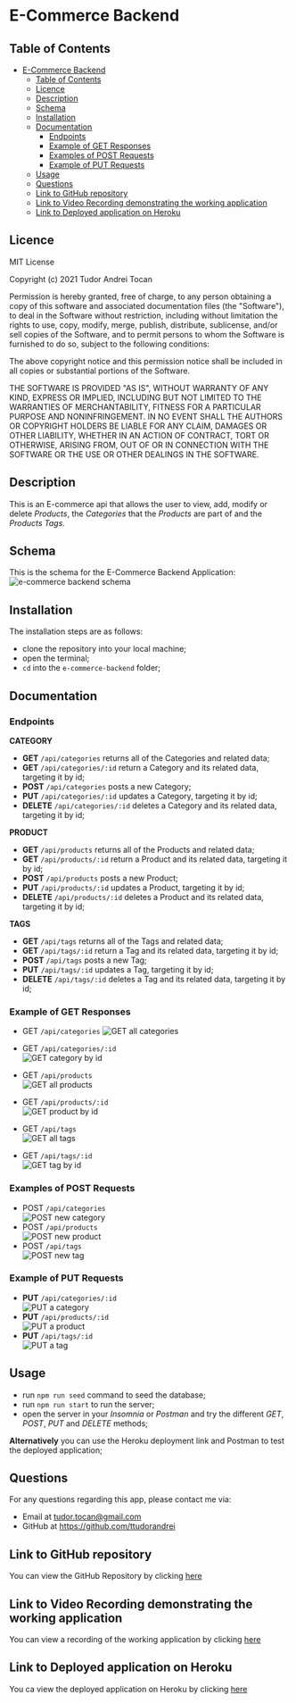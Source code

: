 # E-Commerce Backend

## Table of Contents

- [E-Commerce Backend](#e-commerce-backend)
  - [Table of Contents](#table-of-contents)
  - [Licence](#licence)
  - [Description](#description)
  - [Schema](#schema)
  - [Installation](#installation)
  - [Documentation](#documentation)
    - [Endpoints](#endpoints)
    - [Example of GET Responses](#example-of-get-responses)
    - [Examples of POST Requests](#examples-of-post-requests)
    - [Example of PUT Requests](#example-of-put-requests)
  - [Usage](#usage)
  - [Questions](#questions)
  - [Link to GitHub repository](#link-to-github-repository)
  - [Link to Video Recording demonstrating the working application](#link-to-video-recording-demonstrating-the-working-application)
  - [Link to Deployed application on Heroku](#link-to-deployed-application-on-heroku)

## Licence

MIT License

Copyright (c) 2021 Tudor Andrei Tocan

Permission is hereby granted, free of charge, to any person obtaining a copy
of this software and associated documentation files (the "Software"), to deal
in the Software without restriction, including without limitation the rights
to use, copy, modify, merge, publish, distribute, sublicense, and/or sell
copies of the Software, and to permit persons to whom the Software is
furnished to do so, subject to the following conditions:

The above copyright notice and this permission notice shall be included in all
copies or substantial portions of the Software.

THE SOFTWARE IS PROVIDED "AS IS", WITHOUT WARRANTY OF ANY KIND, EXPRESS OR
IMPLIED, INCLUDING BUT NOT LIMITED TO THE WARRANTIES OF MERCHANTABILITY,
FITNESS FOR A PARTICULAR PURPOSE AND NONINFRINGEMENT. IN NO EVENT SHALL THE
AUTHORS OR COPYRIGHT HOLDERS BE LIABLE FOR ANY CLAIM, DAMAGES OR OTHER
LIABILITY, WHETHER IN AN ACTION OF CONTRACT, TORT OR OTHERWISE, ARISING FROM,
OUT OF OR IN CONNECTION WITH THE SOFTWARE OR THE USE OR OTHER DEALINGS IN THE
SOFTWARE.

## Description

This is an E-commerce api that allows the user to view, add, modify or delete _Products_, the _Categories_ that the _Products_ are part of and the _Products Tags_.

## Schema

This is the schema for the E-Commerce Backend Application:  
![e-commerce backend schema](./public/assets/images/e-commerce-backend-schema.PNG)

## Installation

The installation steps are as follows:

- clone the repository into your local machine;
- open the terminal;
- `cd` into the `e-commerce-backend` folder;

## Documentation

### Endpoints

**CATEGORY**

- **GET** `/api/categories` returns all of the Categories and related data;
- **GET** `/api/categories/:id` return a Category and its related data, targeting it by id;
- **POST** `/api/categories` posts a new Category;
- **PUT** `/api/categories/:id` updates a Category, targeting it by id;
- **DELETE** `/api/categories/:id` deletes a Category and its related data, targeting it by id;

**PRODUCT**

- **GET** `/api/products` returns all of the Products and related data;
- **GET** `/api/products/:id` return a Product and its related data, targeting it by id;
- **POST** `/api/products` posts a new Product;
- **PUT** `/api/products/:id` updates a Product, targeting it by id;
- **DELETE** `/api/products/:id` deletes a Product and its related data, targeting it by id;

**TAGS**

- **GET** `/api/tags` returns all of the Tags and related data;
- **GET** `/api/tags/:id` return a Tag and its related data, targeting it by id;
- **POST** `/api/tags` posts a new Tag;
- **PUT** `/api/tags/:id` updates a Tag, targeting it by id;
- **DELETE** `/api/tags/:id` deletes a Tag and its related data, targeting it by id;

### Example of GET Responses

- GET `/api/categories`
  ![GET all categories](./public/assets/images/GET-all-categories.PNG)

- GET `/api/categories/:id`  
  ![GET category by id](./public/assets/images/GET-category-by-ID.PNG)

- GET `/api/products`  
  ![GET all products](./public/assets/images/GET-all-products.PNG)

- GET `/api/products/:id`  
  ![GET product by id](./public/assets/images/Get-product-by-ID.PNG)

- GET `/api/tags`  
  ![GET all tags](./public/assets/images/GET-all-tags.PNG)

- GET `/api/tags/:id`  
  ![GET tag by id](./public/assets/images/GET-Tag-by-ID.PNG)

### Examples of POST Requests

- POST `/api/categories`  
  ![POST new category](./public/assets/images/POST-new-category.PNG)
- POST `/api/products`  
  ![POST new product](./public/assets/images/POST-new-product.PNG)
- POST `/api/tags`  
  ![POST new tag](./public/assets/images/POST-new-tag.PNG)

### Example of PUT Requests

- **PUT** `/api/categories/:id`  
  ![PUT a category](./public/assets/images/PUT-category.PNG)
- **PUT** `/api/products/:id`  
  ![PUT a product](./public/assets/images/PUT-product.PNG)
- **PUT** `/api/tags/:id`  
  ![PUT a tag](./public/assets/images/PUT-tag.PNG)

## Usage

- run `npm run seed` command to seed the database;
- run `npm run start` to run the server;
- open the server in your _Insomnia_ or _Postman_ and try the different _GET_, _POST_, _PUT_ and _DELETE_ methods;

**Alternatively** you can use the Heroku deployment link and Postman to test the deployed application;

## Questions

For any questions regarding this app, please contact me via:

- Email at tudor.tocan@gmail.com
- GitHub at <https://github.com/ttudorandrei>

## Link to GitHub repository

You can view the GitHub Repository by clicking [here](https://github.com/ttudorandrei/e-commerce-backend)

## Link to Video Recording demonstrating the working application

You can view a recording of the working application by clicking [here](#)

## Link to Deployed application on Heroku

You ca view the deployed application on Heroku by clicking [here](https://e-commerce-backendd.herokuapp.com/)
